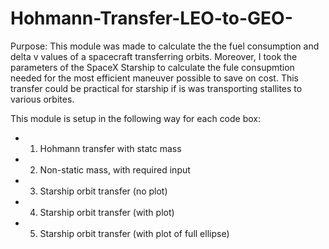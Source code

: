# Hohmann-Transfer-LEO-to-GEO-

Purpose: This module was made to calculate the the fuel consumption and delta v values of a spacecraft transferring orbits. Moreover, I took the parameters of the SpaceX Starship to calculate the fule consupmtion needed for the most efficient maneuver possible to save on cost. This transfer could be practical for starship if is was transporting stallites to various orbites.

This module is setup in the following way for each code box:
- 1. Hohmann transfer with statc mass
- 2. Non-static mass, with required input
- 3. Starship orbit transfer (no plot)
- 4. Starship orbit transfer (with plot)
- 5.  Starship orbit transfer (with plot of full ellipse)
